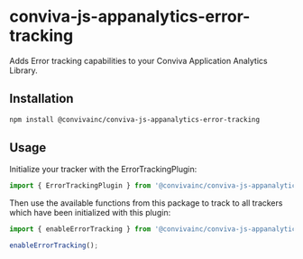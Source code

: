 # conviva-js-appanalytics-error-tracking
Adds Error tracking capabilities to your Conviva Application Analytics Library.

## Installation
```bash
npm install @convivainc/conviva-js-appanalytics-error-tracking
```

## Usage

Initialize your tracker with the ErrorTrackingPlugin:
```js
import { ErrorTrackingPlugin } from '@convivainc/conviva-js-appanalytics-error-tracking';
```

Then use the available functions from this package to track to all trackers which have been initialized with this plugin:
```js
import { enableErrorTracking } from '@convivainc/conviva-js-appanalytics-error-tracking';

enableErrorTracking();
